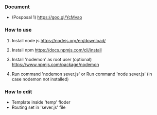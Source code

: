### Document
- (Posposal 1) https://goo.gl/YcMvao

### How to use

1. Install node js
https://nodejs.org/en/download/

2. Install npm
https://docs.npmjs.com/cli/install

3. Install 'nodemon' as root user (optional)
https://www.npmjs.com/package/nodemon

5. Run command 'nodemon sever.js' or Run command 'node sever.js' (in case nodemon not installed)

### How to edit
- Template inside 'temp' floder
- Routing set in 'sever.js' file
